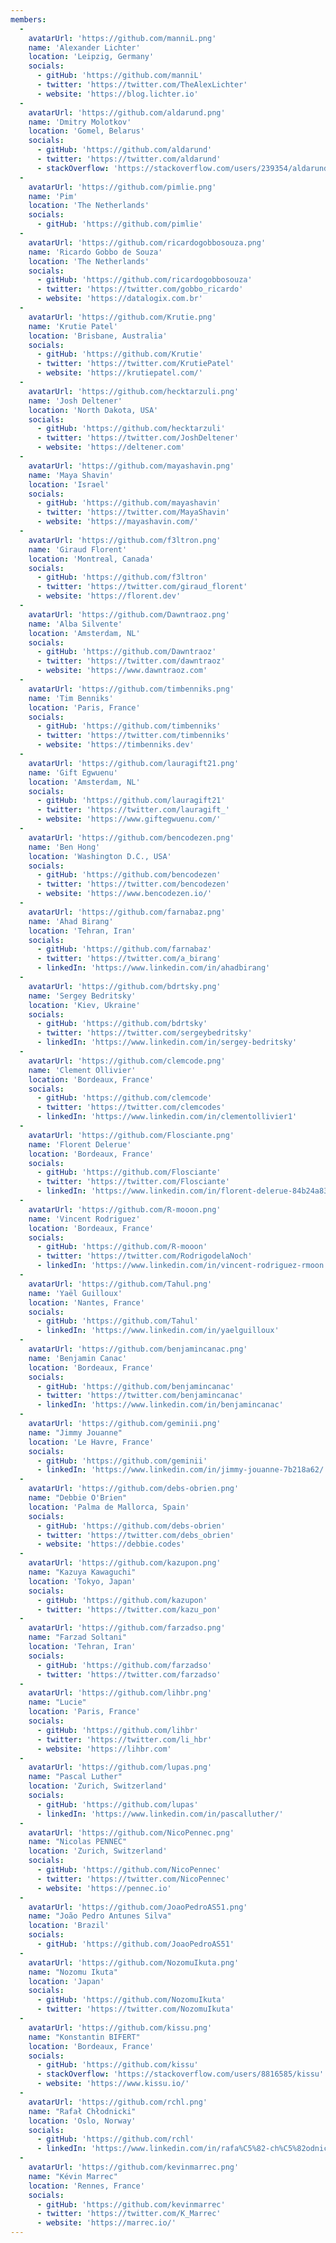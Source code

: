 ```yaml
---
members:
  -
    avatarUrl: 'https://github.com/manniL.png'
    name: 'Alexander Lichter'
    location: 'Leipzig, Germany'
    socials:
      - gitHub: 'https://github.com/manniL'
      - twitter: 'https://twitter.com/TheAlexLichter'
      - website: 'https://blog.lichter.io'
  -
    avatarUrl: 'https://github.com/aldarund.png'
    name: 'Dmitry Molotkov'
    location: 'Gomel, Belarus'
    socials:
      - gitHub: 'https://github.com/aldarund'
      - twitter: 'https://twitter.com/aldarund'
      - stackOverflow: 'https://stackoverflow.com/users/239354/aldarund'
  -
    avatarUrl: 'https://github.com/pimlie.png'
    name: 'Pim'
    location: 'The Netherlands'
    socials:
      - gitHub: 'https://github.com/pimlie'
  -
    avatarUrl: 'https://github.com/ricardogobbosouza.png'
    name: 'Ricardo Gobbo de Souza'
    location: 'The Netherlands'
    socials:
      - gitHub: 'https://github.com/ricardogobbosouza'
      - twitter: 'https://twitter.com/gobbo_ricardo'
      - website: 'https://datalogix.com.br'
  -
    avatarUrl: 'https://github.com/Krutie.png'
    name: 'Krutie Patel'
    location: 'Brisbane, Australia'
    socials:
      - gitHub: 'https://github.com/Krutie'
      - twitter: 'https://twitter.com/KrutiePatel'
      - website: 'https://krutiepatel.com/'
  -
    avatarUrl: 'https://github.com/hecktarzuli.png'
    name: 'Josh Deltener'
    location: 'North Dakota, USA'
    socials:
      - gitHub: 'https://github.com/hecktarzuli'
      - twitter: 'https://twitter.com/JoshDeltener'
      - website: 'https://deltener.com'
  -
    avatarUrl: 'https://github.com/mayashavin.png'
    name: 'Maya Shavin'
    location: 'Israel'
    socials:
      - gitHub: 'https://github.com/mayashavin'
      - twitter: 'https://twitter.com/MayaShavin'
      - website: 'https://mayashavin.com/'
  -
    avatarUrl: 'https://github.com/f3ltron.png'
    name: 'Giraud Florent'
    location: 'Montreal, Canada'
    socials:
      - gitHub: 'https://github.com/f3ltron'
      - twitter: 'https://twitter.com/giraud_florent'
      - website: 'https://florent.dev'
  -
    avatarUrl: 'https://github.com/Dawntraoz.png'
    name: 'Alba Silvente'
    location: 'Amsterdam, NL'
    socials:
      - gitHub: 'https://github.com/Dawntraoz'
      - twitter: 'https://twitter.com/dawntraoz'
      - website: 'https://www.dawntraoz.com'
  -
    avatarUrl: 'https://github.com/timbenniks.png'
    name: 'Tim Benniks'
    location: 'Paris, France'
    socials:
      - gitHub: 'https://github.com/timbenniks'
      - twitter: 'https://twitter.com/timbenniks'
      - website: 'https://timbenniks.dev'
  -
    avatarUrl: 'https://github.com/lauragift21.png'
    name: 'Gift Egwuenu'
    location: 'Amsterdam, NL'
    socials:
      - gitHub: 'https://github.com/lauragift21'
      - twitter: 'https://twitter.com/lauragift_'
      - website: 'https://www.giftegwuenu.com/'
  -
    avatarUrl: 'https://github.com/bencodezen.png'
    name: 'Ben Hong'
    location: 'Washington D.C., USA'
    socials:
      - gitHub: 'https://github.com/bencodezen'
      - twitter: 'https://twitter.com/bencodezen'
      - website: 'https://www.bencodezen.io/'
  -
    avatarUrl: 'https://github.com/farnabaz.png'
    name: 'Ahad Birang'
    location: 'Tehran, Iran'
    socials:
      - gitHub: 'https://github.com/farnabaz'
      - twitter: 'https://twitter.com/a_birang'
      - linkedIn: 'https://www.linkedin.com/in/ahadbirang'
  -
    avatarUrl: 'https://github.com/bdrtsky.png'
    name: 'Sergey Bedritsky'
    location: 'Kiev, Ukraine'
    socials:
      - gitHub: 'https://github.com/bdrtsky'
      - twitter: 'https://twitter.com/sergeybedritsky'
      - linkedIn: 'https://www.linkedin.com/in/sergey-bedritsky'
  -
    avatarUrl: 'https://github.com/clemcode.png'
    name: 'Clement Ollivier'
    location: 'Bordeaux, France'
    socials:
      - gitHub: 'https://github.com/clemcode'
      - twitter: 'https://twitter.com/clemcodes'
      - linkedIn: 'https://www.linkedin.com/in/clementollivier1'
  -
    avatarUrl: 'https://github.com/Flosciante.png'
    name: 'Florent Delerue'
    location: 'Bordeaux, France'
    socials:
      - gitHub: 'https://github.com/Flosciante'
      - twitter: 'https://twitter.com/Flosciante'
      - linkedIn: 'https://www.linkedin.com/in/florent-delerue-84b24a83'
  -
    avatarUrl: 'https://github.com/R-mooon.png'
    name: 'Vincent Rodriguez'
    location: 'Bordeaux, France'
    socials:
      - gitHub: 'https://github.com/R-mooon'
      - twitter: 'https://twitter.com/RodrigodelaNoch'
      - linkedIn: 'https://www.linkedin.com/in/vincent-rodriguez-rmoon'
  -
    avatarUrl: 'https://github.com/Tahul.png'
    name: 'Yaël Guilloux'
    location: 'Nantes, France'
    socials:
      - gitHub: 'https://github.com/Tahul'
      - linkedIn: 'https://www.linkedin.com/in/yaelguilloux'
  -
    avatarUrl: 'https://github.com/benjamincanac.png'
    name: 'Benjamin Canac'
    location: 'Bordeaux, France'
    socials:
      - gitHub: 'https://github.com/benjamincanac'
      - twitter: 'https://twitter.com/benjamincanac'
      - linkedIn: 'https://www.linkedin.com/in/benjamincanac'
  -
    avatarUrl: 'https://github.com/geminii.png'
    name: "Jimmy Jouanne"
    location: 'Le Havre, France'
    socials:
      - gitHub: 'https://github.com/geminii'
      - linkedIn: 'https://www.linkedin.com/in/jimmy-jouanne-7b218a62/'
  -
    avatarUrl: 'https://github.com/debs-obrien.png'
    name: "Debbie O'Brien"
    location: 'Palma de Mallorca, Spain'
    socials:
      - gitHub: 'https://github.com/debs-obrien'
      - twitter: 'https://twitter.com/debs_obrien'
      - website: 'https://debbie.codes'
  -
    avatarUrl: 'https://github.com/kazupon.png'
    name: "Kazuya Kawaguchi"
    location: 'Tokyo, Japan'
    socials:
      - gitHub: 'https://github.com/kazupon'
      - twitter: 'https://twitter.com/kazu_pon'
  -
    avatarUrl: 'https://github.com/farzadso.png'
    name: "Farzad Soltani"
    location: 'Tehran, Iran'
    socials:
      - gitHub: 'https://github.com/farzadso'
      - twitter: 'https://twitter.com/farzadso'
  -
    avatarUrl: 'https://github.com/lihbr.png'
    name: "Lucie"
    location: 'Paris, France'
    socials:
      - gitHub: 'https://github.com/lihbr'
      - twitter: 'https://twitter.com/li_hbr'
      - website: 'https://lihbr.com'
  -
    avatarUrl: 'https://github.com/lupas.png'
    name: "Pascal Luther"
    location: 'Zurich, Switzerland'
    socials:
      - gitHub: 'https://github.com/lupas'
      - linkedIn: 'https://www.linkedin.com/in/pascalluther/'
  -
    avatarUrl: 'https://github.com/NicoPennec.png'
    name: "Nicolas PENNEC"
    location: 'Zurich, Switzerland'
    socials:
      - gitHub: 'https://github.com/NicoPennec'
      - twitter: 'https://twitter.com/NicoPennec'
      - website: 'https://pennec.io'
  -
    avatarUrl: 'https://github.com/JoaoPedroAS51.png'
    name: "João Pedro Antunes Silva"
    location: 'Brazil'
    socials:
      - gitHub: 'https://github.com/JoaoPedroAS51'
  -
    avatarUrl: 'https://github.com/NozomuIkuta.png'
    name: "Nozomu Ikuta"
    location: 'Japan'
    socials:
      - gitHub: 'https://github.com/NozomuIkuta'
      - twitter: 'https://twitter.com/NozomuIkuta'
  -
    avatarUrl: 'https://github.com/kissu.png'
    name: "Konstantin BIFERT"
    location: 'Bordeaux, France'
    socials:
      - gitHub: 'https://github.com/kissu'
      - stackOverflow: 'https://stackoverflow.com/users/8816585/kissu'
      - website: 'https://www.kissu.io/'
  -
    avatarUrl: 'https://github.com/rchl.png'
    name: "Rafał Chłodnicki"
    location: 'Oslo, Norway'
    socials:
      - gitHub: 'https://github.com/rchl'
      - linkedIn: 'https://www.linkedin.com/in/rafa%C5%82-ch%C5%82odnicki-1307b0b7/'
  -
    avatarUrl: 'https://github.com/kevinmarrec.png'
    name: "Kévin Marrec"
    location: 'Rennes, France'
    socials:
      - gitHub: 'https://github.com/kevinmarrec'
      - twitter: 'https://twitter.com/K_Marrec'
      - website: 'https://marrec.io/'
---
```

